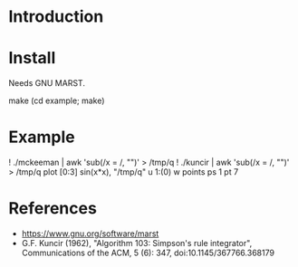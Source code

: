 # Introduction

# Install

Needs GNU MARST.

  make
  (cd example; make)

# Example


   ! ./mckeeman | awk 'sub(/x = /, "")' > /tmp/q
   ! ./kuncir | awk 'sub(/x = /, "")' > /tmp/q
   plot [0:3] sin(x*x), "/tmp/q" u 1:(0) w points ps 1 pt 7

# References

- https://www.gnu.org/software/marst
- G.F. Kuncir (1962), "Algorithm 103: Simpson's rule integrator",
  Communications of the ACM, 5 (6): 347, doi:10.1145/367766.368179
